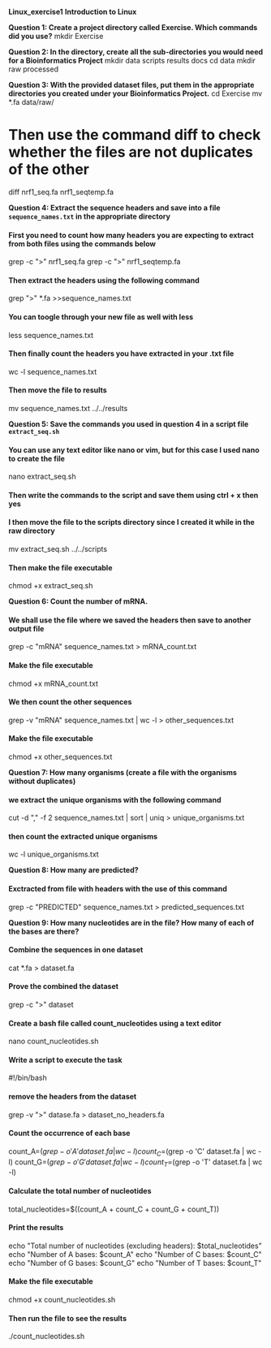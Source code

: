 **Linux_exercise1**
**Introduction to Linux**

**Question 1: Create a project directory called Exercise. Which commands did you use?**
mkdir Exercise

**Question 2: In the directory, create all the sub-directories you would need for a Bioinformatics Project**
mkdir data scripts results docs
cd data
mkdir raw processed

**Question 3: With the provided dataset files, put them in the appropriate directories you created under your Bioinformatics Project.**
cd Exercise
mv *.fa data/raw/
# Then use the command diff to check whether the files are not duplicates of the other
diff nrf1_seq.fa nrf1_seqtemp.fa

**Question 4: Extract the sequence headers and save into a file `sequence_names.txt` in the appropriate directory**
#### First you need to count how many headers you are expecting to extract from both files using the commands below
grep -c ">" nrf1_seq.fa
grep -c ">" nrf1_seqtemp.fa
#### Then extract the headers using the following command
grep ">" *.fa >>sequence_names.txt
#### You can toogle through your new file as well with less
less sequence_names.txt
#### Then finally count the headers you have extracted in your .txt file
wc -l sequence_names.txt
#### Then move the file to results
mv sequence_names.txt ../../results

**Question 5: Save the commands you used in question 4 in a script file `extract_seq.sh`**
#### You can use any text editor like nano or vim, but for this case I used nano to create the file
nano extract_seq.sh
#### Then write the commands to the script and save them using ctrl + x then yes
#### I then move the file to the scripts directory since I created it while in the raw directory
mv extract_seq.sh ../../scripts
#### Then make the file executable
chmod +x extract_seq.sh

**Question 6: Count the number of mRNA.**
#### We shall use the file where we saved the headers then save to another output file
grep -c "mRNA" sequence_names.txt > mRNA_count.txt
#### Make the file executable
chmod +x mRNA_count.txt
#### We then count the other sequences
grep -v "mRNA" sequence_names.txt | wc -l  > other_sequences.txt
#### Make the file executable
chmod +x other_sequences.txt

**Question 7: How many organisms (create a file with the organisms without duplicates)**
#### we extract the unique organisms with the following command
cut -d "," -f 2  sequence_names.txt | sort | uniq > unique_organisms.txt
#### then count the extracted unique organisms
wc -l unique_organisms.txt

**Question 8: How many are predicted?**
#### Exctracted from file with headers with the use of this command
grep -c "PREDICTED" sequence_names.txt  > predicted_sequences.txt

**Question 9: How many nucleotides are in the file? How many of each of the bases are there?**
#### Combine the sequences in one dataset
cat *.fa > dataset.fa
#### Prove the combined the dataset 
grep -c ">" dataset
#### Create a bash file called count_nucleotides using a text editor
nano count_nucleotides.sh
#### Write a script to execute the task
#!/bin/bash

#### remove the headers from the dataset
grep -v ">" datase.fa > dataset_no_headers.fa

#### Count the occurrence of each base
count_A=$(grep -o 'A' dataset.fa | wc -l)
count_C=$(grep -o 'C' dataset.fa | wc -l)
count_G=$(grep -o 'G' dataset.fa | wc -l)
count_T=$(grep -o 'T' dataset.fa | wc -l)

#### Calculate the total number of nucleotides
total_nucleotides=$((count_A + count_C +  count_G + count_T))

#### Print the results
echo "Total number of nucleotides (excluding headers): $total_nucleotides"
echo "Number of A bases: $count_A"
echo "Number of C bases: $count_C"
echo "Number of G bases: $count_G"
echo "Number of T bases: $count_T"

#### Make the file executable
chmod +x count_nucleotides.sh
#### Then run the file to see the results
./count_nucleotides.sh

